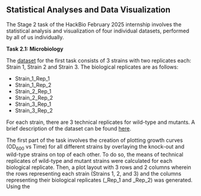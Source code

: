 ## Statistical Analyses and Data Visualization 

The Stage 2 task of the HackBio February 2025 internship involves the statistical analysis and visualization of four individual datasets, performed by all of us individually.

**Task 2.1: Microbiology**

The [dataset](https://github.com/HackBio-Internship/2025_project_collection/blob/main/Python/Dataset/mcgc_METADATA.txt) for the first task consists of 3 strains with two replicates each: Strain 1, Strain 2 and Strain 3. The biological replicates are as follows:

* Strain_1_Rep_1
* Strain_1_Rep_2
* Strain_2_Rep_1
* Strain_2_Rep_2
* Strain_3_Rep_1
* Strain_3_Rep_2

For each strain, there are 3 technical replicates for wild-type and mutants. A brief description of the dataset can be found [here](https://raw.githubusercontent.com/HackBio-Internship/2025_project_collection/refs/heads/main/Python/Dataset/mcgc.tsv).

The first part of the task involves the creation of plotting growth curves (OD<sub>600</sub> vs Time) for all different strains by overlaying the knock-out and wild-type strains on top of each other. To do so, the means of technical replicates of wild-type and mutant strains were calculated for each biological replicate. Then, a plot layout with 3 rows and 2 columns wherein the rows representing each strain (Strains 1, 2, and 3) and the columns representing their biological replicates (_Rep_1 and _Rep_2) was generated. Using the 
